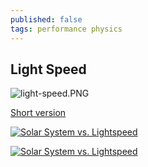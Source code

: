 ```yaml
---
published: false
tags: performance physics
---
```

## Light Speed

![light-speed.PNG]({{site.baseurl}}/_drafts/light-speed.PNG)

[Short version](https://twitter.com/i/status/1178674298141020161)

[![Solar System vs. Lightspeed](http://img.youtube.com/vi/CSqFBbNtt9c/0.jpg)](http://www.youtube.com/watch?v=CSqFBbNtt9c "Solar System vs. Lightspeed")

[![Solar System vs. Lightspeed](http://img.youtube.com/vi/CSqFBbNtt9c/0.jpg)](https://www.youtube.com/playlist?list=PLD9fyFS-QKPkhflcV6iTbYB1HtG_y5L7p "Solar System vs. Lightspeed")
